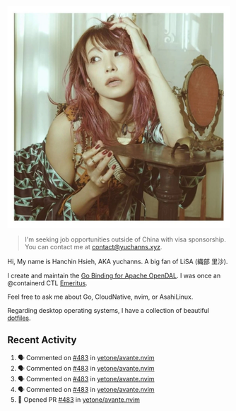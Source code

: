 <p align="center">
  <img src="./assets/LiSA2.webp" width=550 />
</p>

> I'm seeking job opportunities outside of China with visa sponsorship. You can contact me at contact@yuchanns.xyz.

Hi, My name is Hanchin Hsieh, AKA yuchanns. A big fan of LiSA (織部 里沙).

I create and maintain the [Go Binding for Apache OpenDAL](https://github.com/apache/opendal/tree/main/bindings/go). I was once an @containerd CTL [Emeritus](https://github.com/containerd/nerdctl/pull/3067).

Feel free to ask me about Go, CloudNative, nvim, or AsahiLinux.

Regarding desktop operating systems, I have a collection of beautiful [dotfiles](https://github.com/yuchanns/dotfiles).

## Recent Activity

<!--START_SECTION:activity-->
1. 🗣 Commented on [#483](https://github.com/yetone/avante.nvim/pull/483#issuecomment-2326749102) in [yetone/avante.nvim](https://github.com/yetone/avante.nvim)
2. 🗣 Commented on [#483](https://github.com/yetone/avante.nvim/pull/483#issuecomment-2326693404) in [yetone/avante.nvim](https://github.com/yetone/avante.nvim)
3. 🗣 Commented on [#483](https://github.com/yetone/avante.nvim/pull/483#issuecomment-2326540804) in [yetone/avante.nvim](https://github.com/yetone/avante.nvim)
4. 🗣 Commented on [#483](https://github.com/yetone/avante.nvim/pull/483#issuecomment-2326539485) in [yetone/avante.nvim](https://github.com/yetone/avante.nvim)
5. 💪 Opened PR [#483](https://github.com/yetone/avante.nvim/pull/483) in [yetone/avante.nvim](https://github.com/yetone/avante.nvim)
<!--END_SECTION:activity-->

